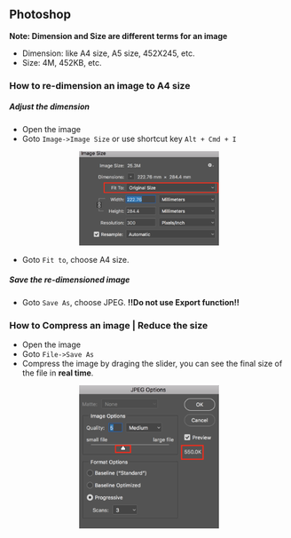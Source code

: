 ## Photoshop

**Note: Dimension and Size are different terms for an image**

- Dimension: like A4 size, A5 size, 452X245, etc.
- Size: 4M, 452KB, etc.

### How to re-dimension an image to A4 size

##### Adjust the dimension
- Open the image
- Goto `Image->Image Size` or use shortcut key `Alt + Cmd + I`

<div align=center><img src="../res/fittoA4size.png" width=50%></div>

- Goto `Fit to`, choose A4 size.

##### Save the re-dimensioned image

- Goto `Save As`, choose JPEG. **!!Do not use Export function!!**

### How to Compress an image | Reduce the size
- Open the image
- Goto `File->Save As`
- Compress the image by draging the slider, you can see the final size of the file in **real time**.

<div align=center><img src="../res/compress_image.png" width=50%></div>